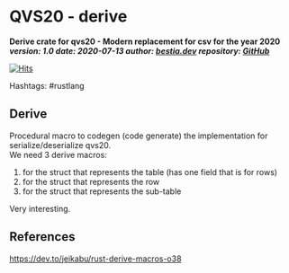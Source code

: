 [comment]: # (lmake_md_to_doc_comments segment start A)

# QVS20 - derive

[comment]: # (lmake_cargo_toml_to_md start)

**Derive crate for qvs20 - Modern replacement for csv for the year 2020**  
***version: 1.0  date: 2020-07-13 author: [bestia.dev](https://bestia.dev) repository: [GitHub](https://github.com/bestia-dev/qvs20_derive)***  

[comment]: # (lmake_cargo_toml_to_md end)

[comment]: # (lmake_lines_of_code start)

[comment]: # (lmake_lines_of_code end)

[![Hits](https://hits.seeyoufarm.com/api/count/incr/badge.svg?url=https%3A%2F%2Fgithub.com%2Fbestia-dev%2Fqvs20_derive&count_bg=%2379C83D&title_bg=%23555555&icon=&icon_color=%23E7E7E7&title=hits&edge_flat=false)](https://hits.seeyoufarm.com)

Hashtags: #rustlang

## Derive

Procedural macro to codegen (code generate) the implementation for serialize/deserialize qvs20.  
We need 3 derive macros:  

1. for the struct that represents the table (has one field that is for rows)
2. for the struct that represents the row
3. for the struct that represents the sub-table

Very interesting.  

## References

<https://dev.to/jeikabu/rust-derive-macros-o38>  

[comment]: # (lmake_md_to_doc_comments segment end A)
